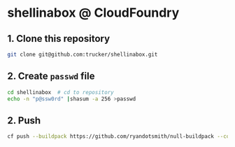 # shellinabox @ CloudFoundry

## 1. Clone this repository

```bash
git clone git@github.com:trucker/shellinabox.git
```

## 2. Create `passwd` file

```bash
cd shellinabox  # cd to repository
echo -n "p@ssw0rd" |shasum -a 256 >passwd
```

## 2. Push

```bash
cf push --buildpack https://github.com/ryandotsmith/null-buildpack --command ./run
```

